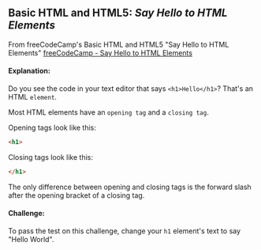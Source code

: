 ## Basic HTML and HTML5: *Say Hello to HTML Elements*
From freeCodeCamp's Basic HTML and HTML5 "Say Hello to HTML Elements"
[freeCodeCamp - Say Hello to HTML Elements](https://beta.freecodecamp.org/en/challenges/basic-html-and-html5/say-hello-to-html-elements)

#### **Explanation:**
Do you see the code in your text editor that says `<h1>Hello</h1>`? That's an HTML `element`.

Most HTML elements have an `opening tag` and a `closing tag`.

Opening tags look like this:
``` html
<h1>
```
Closing tags look like this:
``` html
</h1>
```
The only difference between opening and closing tags is the forward slash after the opening bracket of a closing tag.
#### Challenge:
To pass the test on this challenge, change your `h1` element's text to say "Hello World".
